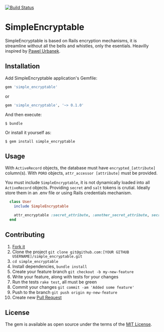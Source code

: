 [![Build Status](https://travis-ci.org/rkorzeniec/simple_encryptable.svg?branch=master)](https://travis-ci.org/rkorzeniec/simple_encryptable)

# SimpleEncryptable

SimpleEncryptable is based on Rails encryption mechanisms, it is streamline without all the bells and whistles, only the esentials. Heavilly inspired by [Pawel Urbanek](https://pawelurbanek.com/rails-secure-encrypt-decrypt).

## Installation

Add SimpleEncryptable application's Gemfile:

```ruby
gem 'simple_encryptable'
```
or
```ruby
gem 'simple_encryptable', '~> 0.1.0'
```

And then execute:

    $ bundle

Or install it yourself as:

    $ gem install simple_encryptable

## Usage
With `ActiveRecord` objects, the database must have `encrypted_[attribute]` column(s). With `PORO` objects, `attr_accessor [attribute]` must be provided.

You must include `SimpleEncryptable`, it is not dynamically loaded into all `ActiveRecord` objects. Providing `secret` and `salt` tokens is crutial. Ideally store them in an .env file or using Rails credentials mechanism.

```ruby
  class User
    include SimpleEncryptable

    attr_encryptable :secret_attribute, :another_secret_attribute, secret: 'foo', salt: 'bar'
  end
```

## Contributing

1. [Fork it](https://help.github.com/articles/about-forks/)
2. Clone the project `git clone git@github.com:[YOUR GITHUB USERNAME]/simple_encryptable.git`
3. `cd simple_encryptable`
4. Install dependencies, `bundle install`
5. Create your feature branch `git checkout -b my-new-feature`
6. Write your feature, along with tests for your changes
7. Run the tests `rake test`, all must be green
8. Commit your changes `git commit -am 'Added some feature'`
9. Push to the branch `git push origin my-new-feature`
10. Create new [Pull Request](https://help.github.com/articles/creating-a-pull-request/)


## License

The gem is available as open source under the terms of the [MIT License](https://opensource.org/licenses/MIT).

